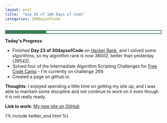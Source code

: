 ```yaml
---
layout: post
title:  "Day 26 of 100 Days of Code"
categories: 100DaysofCode
---
```


<div style = "width: 100%; height: 8px; border: 2px; border-style: solid; border-color: #3a7f57;">
  <div style = "width: 26%; height: 8px; background-color: #3a7f57;">
  </div>
</div>

**Today's Progress**:
+ Finished **Day 23 of 30daysofCode** on [Hacker Rank](http://www.hackerrank.com), and I solved some algorithms, so my algorithm rank is now *38002*, better than yesterday (*39542*). 
+ Solved four of the Intermediate Algorithm Scripting Challenges for [Free Code Camp]( https://www.freecodecamp.org) - I'm currently on challenge 269.
+ Created a page on github.io.  

**Thoughts**: I enjoyed spending a little time on getting my site up, and I was able to maintain some discipline and not continue to work on it even though it is not really ready.  

**Link to work:**  [My new site on GitHub](https://www.monkeywithacupcake.github.io) 

{% include twitter_end.html %}